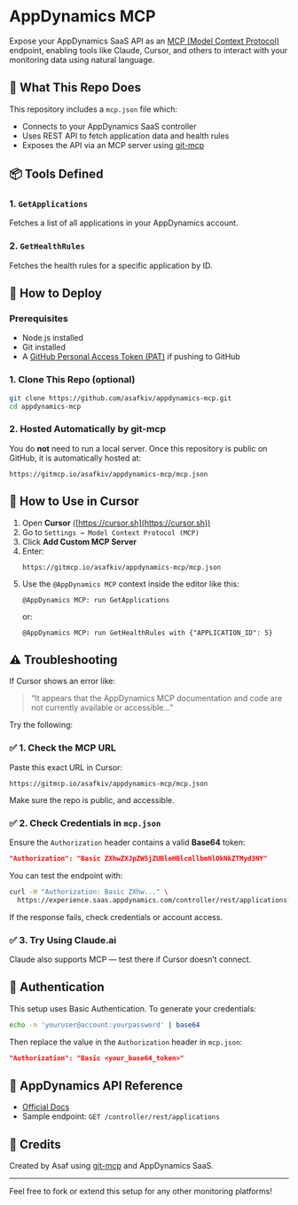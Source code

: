 # AppDynamics MCP

Expose your AppDynamics SaaS API as an [MCP (Model Context Protocol)](https://docs.anthropic.com/en/docs/mcp) endpoint, enabling tools like Claude, Cursor, and others to interact with your monitoring data using natural language.

## 🔧 What This Repo Does

This repository includes a `mcp.json` file which:

- Connects to your AppDynamics SaaS controller
- Uses REST API to fetch application data and health rules
- Exposes the API via an MCP server using [git-mcp](https://github.com/gitmcp/gitmcp)

## 📦 Tools Defined

### 1. `GetApplications`

Fetches a list of all applications in your AppDynamics account.

### 2. `GetHealthRules`

Fetches the health rules for a specific application by ID.

## 🚀 How to Deploy

### Prerequisites

- Node.js installed
- Git installed
- A [GitHub Personal Access Token (PAT)](https://github.com/settings/tokens) if pushing to GitHub

### 1. Clone This Repo (optional)

```bash
git clone https://github.com/asafkiv/appdynamics-mcp.git
cd appdynamics-mcp
```

### 2. Hosted Automatically by git-mcp

You do **not** need to run a local server. Once this repository is public on GitHub, it is automatically hosted at:

```
https://gitmcp.io/asafkiv/appdynamics-mcp/mcp.json
```

## 🤖 How to Use in Cursor

1. Open **Cursor** ([https://cursor.sh](https://cursor.sh))
2. Go to `Settings → Model Context Protocol (MCP)`
3. Click **Add Custom MCP Server**
4. Enter:
   ```
   https://gitmcp.io/asafkiv/appdynamics-mcp/mcp.json
   ```
5. Use the `@AppDynamics MCP` context inside the editor like this:
   ```
   @AppDynamics MCP: run GetApplications
   ```
   or:
   ```
   @AppDynamics MCP: run GetHealthRules with {"APPLICATION_ID": 5}
   ```

## ⚠️ Troubleshooting

If Cursor shows an error like:

> “It appears that the AppDynamics MCP documentation and code are not currently available or accessible…”

Try the following:

### ✅ 1. Check the MCP URL

Paste this exact URL in Cursor:

```
https://gitmcp.io/asafkiv/appdynamics-mcp/mcp.json
```

Make sure the repo is public, and accessible.

### ✅ 2. Check Credentials in `mcp.json`

Ensure the `Authorization` header contains a valid **Base64** token:

```json
"Authorization": "Basic ZXhwZXJpZW5jZUBleHBlcmllbmNlOkNkZTMyd3NY"
```

You can test the endpoint with:

```bash
curl -H "Authorization: Basic ZXhw..." \
  https://experience.saas.appdynamics.com/controller/rest/applications?output=JSON
```

If the response fails, check credentials or account access.

### ✅ 3. Try Using Claude.ai

Claude also supports MCP — test there if Cursor doesn’t connect.

## 🔐 Authentication

This setup uses Basic Authentication. To generate your credentials:

```bash
echo -n 'youruser@account:yourpassword' | base64
```

Then replace the value in the `Authorization` header in `mcp.json`:

```json
"Authorization": "Basic <your_base64_token>"
```

## 📘 AppDynamics API Reference

- [Official Docs](https://docs.appdynamics.com/)
- Sample endpoint: `GET /controller/rest/applications`

## 🙏 Credits

Created by Asaf using [git-mcp](https://github.com/gitmcp/gitmcp) and AppDynamics SaaS.

---

Feel free to fork or extend this setup for any other monitoring platforms!

